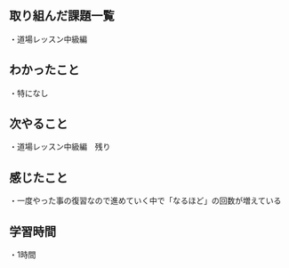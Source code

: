 ## 取り組んだ課題一覧
・道場レッスン中級編　
## わかったこと
・特になし
## 次やること
・道場レッスン中級編　残り
## 感じたこと
・一度やった事の復習なので進めていく中で「なるほど」の回数が増えている
## 学習時間
・1時間